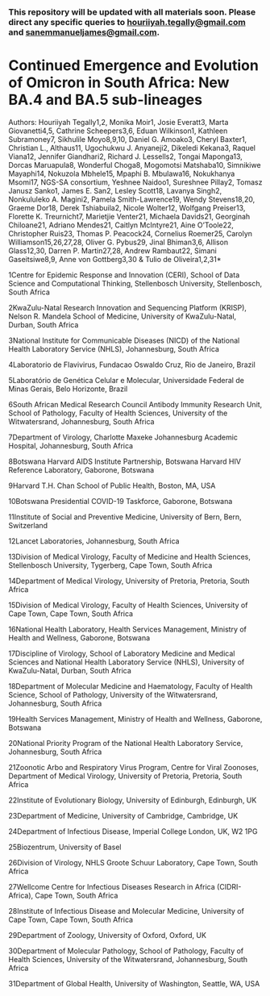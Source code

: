 ### This repository will be updated with all materials soon. Please direct any specific queries to houriiyah.tegally@gmail.com and sanemmanueljames@gmail.com.



# Continued Emergence and Evolution of Omicron in South Africa: New BA.4 and BA.5 sub-lineages

 

Authors: Houriiyah Tegally1,2, Monika Moir1, Josie Everatt3, Marta Giovanetti4,5, Cathrine Scheepers3,6, Eduan Wilkinson1, Kathleen Subramoney7, Sikhulile Moyo8,9,10, Daniel G. Amoako3, Cheryl Baxter1, Christian L., Althaus11, Ugochukwu J. Anyaneji2, Dikeledi Kekana3, Raquel Viana12, Jennifer Giandhari2, Richard J. Lessells2, Tongai Maponga13, Dorcas Maruapula8, Wonderful Choga8, Mogomotsi Matshaba10, Simnikiwe Mayaphi14, Nokuzola Mbhele15, Mpaphi B. Mbulawa16, Nokukhanya Msomi17, NGS-SA consortium, Yeshnee Naidoo1, Sureshnee Pillay2, Tomasz Janusz Sanko1, James E. San2, Lesley Scott18, Lavanya Singh2, Nonkululeko A. Magini2, Pamela Smith-Lawrence19, Wendy Stevens18,20, Graeme Dor18, Derek Tshiabuila2, Nicole Wolter12, Wolfgang Preiser13, Florette K. Treurnicht7, Marietjie Venter21, Michaela Davids21, Georginah Chiloane21, Adriano Mendes21, Caitlyn McIntyre21, Aine O’Toole22, Christopher Ruis23, Thomas P. Peacock24, Cornelius Roemer25, Carolyn Williamson15,26,27,28, Oliver G. Pybus29, Jinal Bhiman3,6, Allison Glass12,30, Darren P. Martin27,28, Andrew Rambaut22, Simani Gaseitsiwe8,9, Anne von Gottberg3,30 & Tulio de Oliveira1,2,31*

1Centre for Epidemic Response and Innovation (CERI), School of Data Science and Computational Thinking, Stellenbosch University, Stellenbosch, South Africa

2KwaZulu-Natal Research Innovation and Sequencing Platform (KRISP), Nelson R. Mandela School of Medicine, University of KwaZulu-Natal, Durban, South Africa

3National Institute for Communicable Diseases (NICD) of the National Health Laboratory Service (NHLS), Johannesburg, South Africa

4Laboratorio de Flavivirus, Fundacao Oswaldo Cruz, Rio de Janeiro, Brazil

5Laboratório de Genética Celular e Molecular, Universidade Federal de Minas Gerais, Belo Horizonte, Brazil

6South African Medical Research Council Antibody Immunity Research Unit, School of Pathology, Faculty of Health Sciences, University of the Witwatersrand, Johannesburg, South Africa

7Department of Virology, Charlotte Maxeke Johannesburg Academic Hospital, Johannesburg, South Africa

8Botswana Harvard AIDS Institute Partnership, Botswana Harvard HIV Reference Laboratory, Gaborone, Botswana

9Harvard T.H. Chan School of Public Health, Boston, MA, USA

10Botswana Presidential COVID-19 Taskforce, Gaborone, Botswana

11Institute of Social and Preventive Medicine, University of Bern, Bern, Switzerland

12Lancet Laboratories, Johannesburg, South Africa

13Division of Medical Virology, Faculty of Medicine and Health Sciences, Stellenbosch University, Tygerberg, Cape Town, South Africa

14Department of Medical Virology, University of Pretoria, Pretoria, South Africa

15Division of Medical Virology, Faculty of Health Sciences, University of Cape Town, Cape Town, South Africa

16National Health Laboratory, Health Services Management, Ministry of Health and Wellness, Gaborone, Botswana

17Discipline of Virology, School of Laboratory Medicine and Medical Sciences and National Health Laboratory Service (NHLS), University of KwaZulu-Natal, Durban, South Africa

18Department of Molecular Medicine and Haematology, Faculty of Health Science, School of Pathology, University of the Witwatersrand, Johannesburg, South Africa

19Health Services Management, Ministry of Health and Wellness, Gaborone, Botswana         

20National Priority Program of the National Health Laboratory Service, Johannesburg, South Africa

21Zoonotic Arbo and Respiratory Virus Program, Centre for Viral Zoonoses, Department of Medical Virology, University of Pretoria, Pretoria, South Africa

22Institute of Evolutionary Biology, University of Edinburgh, Edinburgh, UK

23Department of Medicine, University of Cambridge, Cambridge, UK

24Department of Infectious Disease, Imperial College London, UK, W2 1PG

25Biozentrum, University of Basel

26Division of Virology, NHLS Groote Schuur Laboratory, Cape Town, South Africa

27Wellcome Centre for Infectious Diseases Research in Africa (CIDRI-Africa), Cape Town, South Africa

28Institute of Infectious Disease and Molecular Medicine, University of Cape Town, Cape Town, South Africa

29Department of Zoology, University of Oxford, Oxford, UK

30Department of Molecular Pathology, School of Pathology, Faculty of Health Sciences, University of the Witwatersrand, Johannesburg, South Africa

31Department of Global Health, University of Washington, Seattle, WA, USA
